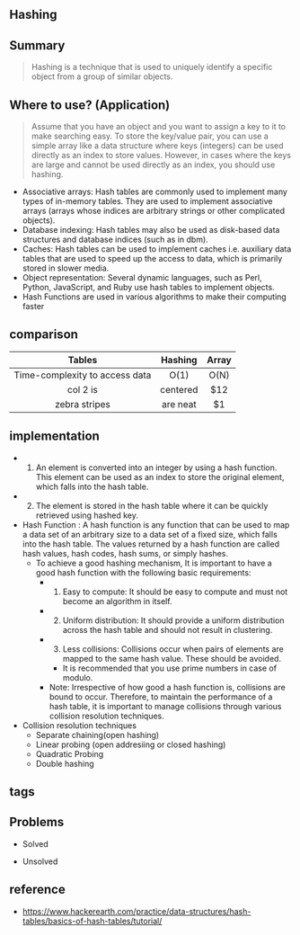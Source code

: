 ## Hashing

## Summary
> Hashing is a technique that is used to uniquely identify a specific object from a group of similar objects.


## Where to use? (Application)
> Assume that you have an object and you want to assign a key to it to make searching easy. To store the key/value pair, you can use a simple array like a data structure where keys (integers) can be used directly as an index to store values. However, in cases where the keys are large and cannot be used directly as an index, you should use hashing.
- Associative arrays: Hash tables are commonly used to implement many types of in-memory tables. They are used to implement associative arrays (arrays whose indices are arbitrary strings or other complicated objects).
- Database indexing: Hash tables may also be used as disk-based data structures and database indices (such as in dbm).
- Caches: Hash tables can be used to implement caches i.e. auxiliary data tables that are used to speed up the access to data, which is primarily stored in slower media.
- Object representation: Several dynamic languages, such as Perl, Python, JavaScript, and Ruby use hash tables to implement objects.
- Hash Functions are used in various algorithms to make their computing faster

## comparison
| Tables        | Hashing          | Array |
|:-------------:|:-------------:|:-----:|
| Time-complexity to access data      | O(1)| O(N) |
| col 2 is      | centered      |   $12 |
| zebra stripes | are neat      |    $1 |

## implementation
- 1. An element is converted into an integer by using a hash function. This element can be used as an index to store the original element, which falls into the hash table.
- 2. The element is stored in the hash table where it can be quickly retrieved using hashed key.
- Hash Function : A hash function is any function that can be used to map a data set of an arbitrary size to a data set of a fixed size, which falls into the hash table. The values returned by a hash function are called hash values, hash codes, hash sums, or simply hashes.
  - To achieve a good hashing mechanism, It is important to have a good hash function with the following basic requirements:
    - 1. Easy to compute: It should be easy to compute and must not become an algorithm in itself.
    - 2. Uniform distribution: It should provide a uniform distribution across the hash table and should not result in clustering.
    - 3. Less collisions: Collisions occur when pairs of elements are mapped to the same hash value. These should be avoided.
      - It is recommended that you use prime numbers in case of modulo.
    - Note: Irrespective of how good a hash function is, collisions are bound to occur. Therefore, to maintain the performance of a hash table, it is important to manage collisions through various collision resolution techniques.
- Collision resolution techniques
  - Separate chaining(open hashing)
  - Linear probing (open addresiing or closed hashing)
  - Quadratic Probing
  - Double hashing

## tags

## Problems
- Solved

- Unsolved
## reference
- https://www.hackerearth.com/practice/data-structures/hash-tables/basics-of-hash-tables/tutorial/
